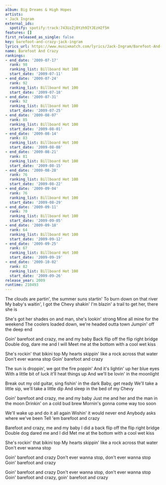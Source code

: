 ```yaml
---
album: Big Dreams & High Hopes
artists:
- Jack Ingram
external_ids:
  spotify: spotify:track:743UzZj0Yzh9IYJEzH2f5H
features: []
first_released_as_single: false
key: barefoot-and-crazy-jack-ingram
lyrics_url: https://www.musixmatch.com/lyrics/Jack-Ingram/Barefoot-And-Crazy
name: Barefoot And Crazy
rankings:
- end_date: '2009-07-17'
  rank: 98
  ranking_list: Billboard Hot 100
  start_date: '2009-07-11'
- end_date: '2009-07-24'
  rank: 92
  ranking_list: Billboard Hot 100
  start_date: '2009-07-18'
- end_date: '2009-07-31'
  rank: 92
  ranking_list: Billboard Hot 100
  start_date: '2009-07-25'
- end_date: '2009-08-07'
  rank: 85
  ranking_list: Billboard Hot 100
  start_date: '2009-08-01'
- end_date: '2009-08-14'
  rank: 83
  ranking_list: Billboard Hot 100
  start_date: '2009-08-08'
- end_date: '2009-08-21'
  rank: 81
  ranking_list: Billboard Hot 100
  start_date: '2009-08-15'
- end_date: '2009-08-28'
  rank: 76
  ranking_list: Billboard Hot 100
  start_date: '2009-08-22'
- end_date: '2009-09-04'
  rank: 76
  ranking_list: Billboard Hot 100
  start_date: '2009-08-29'
- end_date: '2009-09-11'
  rank: 70
  ranking_list: Billboard Hot 100
  start_date: '2009-09-05'
- end_date: '2009-09-18'
  rank: 64
  ranking_list: Billboard Hot 100
  start_date: '2009-09-12'
- end_date: '2009-09-25'
  rank: 67
  ranking_list: Billboard Hot 100
  start_date: '2009-09-19'
- end_date: '2009-10-02'
  rank: 82
  ranking_list: Billboard Hot 100
  start_date: '2009-09-26'
release_year: 2009
runtime: 210493
---
```

The clouds are partin', the summer suns startin'
To burn down on that river
My baby's waitin', I got the Chevy shakin'
I'm blazin' a trail to get her, there she is

She's got her shades on and man, she's lookin' strong
Mine all mine for the weekend
The coolers loaded down, we're headed outta town
Jumpin' off the deep end

Goin' barefoot and crazy, me and my baby
Back flip off the flip right bridge
Double dog, dare me and I will
Meet me at the bottom with a cool wet kiss

She's rockin' that bikini top
My hearts skippin' like a rock across that water
Don't ever wanna stop
Goin' barefoot and crazy

The sun is droppin', we got the fire poppin'
And it's lightin' up her blue eyes
With a little bit of luck it'll heat things up
And we'll be lovin' in the moonlight

Break out my old guitar, sing fishin' in the dark
Baby, get ready
We'll take a little sip, we'll take a little dip
And sleep in the bed of my Chevy

Goin' barefoot and crazy, me and my baby
Just me and her and the man in the moon
Drinkin' on a cold bud brew
Mornin's gonna come way too soon

We'll wake up and do it all again
Wishin' it would never end
Anybody asks where we've been
Tell 'em barefoot and crazy

Barefoot and crazy, me and my baby
I did a back flip off the flip right bridge
Double dog dared me and I did
Met me at the bottom with a cool wet kiss

She's rockin' that bikini top
My hearts skippin' like a rock across that water
Don't ever wanna stop

Goin' barefoot and crazy
Don't ever wanna stop, don't ever wanna stop
Goin' barefoot and crazy

Goin' barefoot and crazy
Don't ever wanna stop, don't ever wanna stop
Goin' barefoot and crazy, goin' barefoot and crazy
